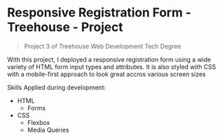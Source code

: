 # Responsive Registration Form - Treehouse - Project

> Project 3 of Treehouse Web Development Tech Degree

With this project, I deployed a responsive registration form using a wide variety of HTML form input types and attributes. It is also styled with CSS with a mobile-first approach to look great accros various screen sizes

Skills Applied during development:

- HTML
  - Forms
- CSS
  - Flexbox
  - Media Queries
